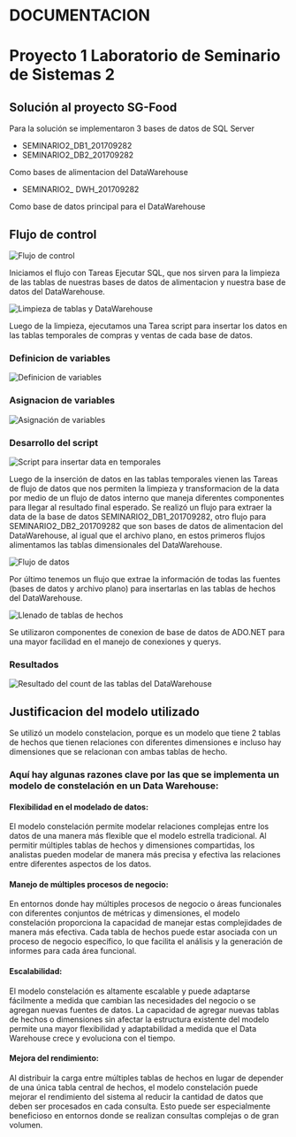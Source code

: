 # DOCUMENTACION

# Proyecto 1 Laboratorio de Seminario de Sistemas 2

## Solución al proyecto SG-Food

Para la solución se implementaron 3 bases de datos de SQL Server 

* SEMINARIO2_DB1_201709282
* SEMINARIO2_DB2_201709282

Como bases de alimentacion del DataWarehouse

* SEMINARIO2_ DWH_201709282

Como base de datos principal para el DataWarehouse


## Flujo de control


![Flujo de control](imagenes/FlujoControl.jpg)	


Iniciamos el flujo con Tareas Ejecutar SQL, que nos sirven para la limpieza de las tablas de nuestras bases de datos 
de alimentacion y nuestra base de datos del DataWarehouse.

![Limpieza de tablas y DataWarehouse](imagenes/Limpieza.jpg)

Luego de la limpieza, ejecutamos una Tarea script para insertar los datos en las tablas temporales de compras y ventas 
de cada base de datos.

### Definicion de variables

![Definicion de variables](imagenes/Variables.jpg)

### Asignacion de variables

![Asignación de variables](imagenes/Variables2.jpg)

### Desarrollo del script


![Script para insertar data en temporales](imagenes/Scripts.jpg)


Luego de la inserción de datos en las tablas temporales vienen las Tareas de flujo de datos que nos permiten la limpieza
y transformacion de la data por medio de un flujo de datos interno que maneja diferentes componentes para llegar al 
resultado final esperado. Se realizó un flujo para extraer la data de la base de datos  SEMINARIO2_DB1_201709282, 
otro flujo para SEMINARIO2_DB2_201709282 que son bases de datos de alimentacion del DataWarehouse, al igual que el archivo plano, en estos primeros 
flujos alimentamos las tablas dimensionales del DataWarehouse.


![Flujo de datos](imagenes/FlujoDatos.jpg)


Por último tenemos un flujo que extrae la información de todas las fuentes (bases de datos y archivo plano) para insertarlas en las tablas de hechos
del DataWarehouse.


![Llenado de tablas de hechos](imagenes/Hechos.jpg)


Se utilizaron componentes de conexion de base de datos de ADO.NET para una mayor facilidad en el manejo de conexiones y querys.

### Resultados

![Resultado del count de las tablas del DataWarehouse](imagenes/Resultados.jpg)

## Justificacion del modelo utilizado

Se utilizó un modelo constelacion, porque es un modelo que tiene 2 tablas de hechos que tienen relaciones con diferentes dimensiones e incluso hay dimensiones
que se relacionan con ambas tablas de hecho.

### Aquí hay algunas razones clave por las que se implementa un modelo de constelación en un Data Warehouse:

#### Flexibilidad en el modelado de datos: 

El modelo constelación permite modelar relaciones complejas entre los datos de una manera más flexible que el modelo estrella tradicional. Al permitir múltiples tablas de hechos y dimensiones compartidas, los analistas pueden modelar de manera más precisa y efectiva las relaciones entre diferentes aspectos de los datos.

#### Manejo de múltiples procesos de negocio: 

En entornos donde hay múltiples procesos de negocio o áreas funcionales con diferentes conjuntos de métricas y dimensiones, el modelo constelación proporciona la capacidad de manejar estas complejidades de manera más efectiva. Cada tabla de hechos puede estar asociada con un proceso de negocio específico, lo que facilita el análisis y la generación de informes para cada área funcional.

#### Escalabilidad: 

El modelo constelación es altamente escalable y puede adaptarse fácilmente a medida que cambian las necesidades del negocio o se agregan nuevas fuentes de datos. La capacidad de agregar nuevas tablas de hechos o dimensiones sin afectar la estructura existente del modelo permite una mayor flexibilidad y adaptabilidad a medida que el Data Warehouse crece y evoluciona con el tiempo.

#### Mejora del rendimiento:

Al distribuir la carga entre múltiples tablas de hechos en lugar de depender de una única tabla central de hechos, el modelo constelación puede mejorar el rendimiento del sistema al reducir la cantidad de datos que deben ser procesados en cada consulta. Esto puede ser especialmente beneficioso en entornos donde se realizan consultas complejas o de gran volumen.

